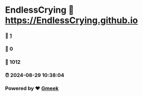 # EndlessCrying :link: https://EndlessCrying.github.io 
### :page_facing_up: [1](https://EndlessCrying.github.io/tag.html) 
### :speech_balloon: 0 
### :hibiscus: 1012 
### :alarm_clock: 2024-08-29 10:38:04 
### Powered by :heart: [Gmeek](https://github.com/Meekdai/Gmeek)
